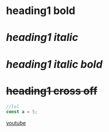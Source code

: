 # **heading1 bold**
# _heading1 italic_
# ***heading1 italic bold***
# ~~heading1 cross off~~ 

```javascript
//lol
const a = 5;
```
[youtube](youtube.com)

